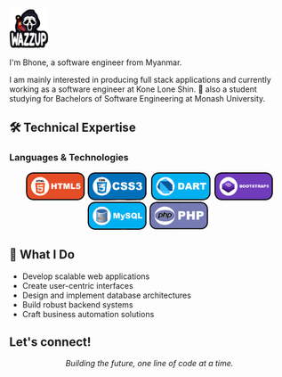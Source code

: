 <img src="https://github.com/Irom-codesjavanhtm/Dev-Irom/blob/main/Wazzup.png" alt="WAZZUP" height="70"/>

I'm Bhone, a software engineer from Myanmar.

I am mainly interested in producing full stack applications and currently working as a software engineer at Kone Lone Shin.
📌 also a student studying for Bachelors of Software Engineering at Monash University.

## 🛠️ Technical Expertise

### Languages & Technologies
<div align="center">
  <img src="https://github.com/Irom-codesjavanhtm/Dev-Irom/blob/main/assets/HTML.jpg" alt="HTML5" height="50"/>
  <img src="https://github.com/Irom-codesjavanhtm/Dev-Irom/blob/main/assets/CSS.jpg" alt="CSS3" height="50"/>
  <img src="https://github.com/Irom-codesjavanhtm/Dev-Irom/blob/main/assets/Dart.jpg" alt="Dart" height="50"/>
  <img src="https://github.com/Irom-codesjavanhtm/Dev-Irom/blob/main/assets/BOOTSTRAP.jpg" alt="Bootstrap" height="50"/>
  <img src="https://github.com/Irom-codesjavanhtm/Dev-Irom/blob/main/assets/MySQL.svg.jpg" alt="MySQL" height="50"/>
  <img src="https://github.com/Irom-codesjavanhtm/Dev-Irom/blob/main/assets/PHP.jpg" alt="PHP" height="50"/>
</div>

## 🚀 What I Do
- Develop scalable web applications
- Create user-centric interfaces
- Design and implement database architectures
- Build robust backend systems
- Craft business automation solutions

Let's connect!
---
<div align="center">
  <i>Building the future, one line of code at a time.</i>
</div>
